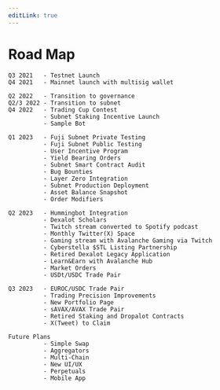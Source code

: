 ```yaml
---
editLink: true
---
```


# Road Map

    Q3 2021   - Testnet Launch
    Q4 2021   - Mainnet launch with multisig wallet

    Q2 2022   - Transition to governance
    Q2/3 2022 - Transition to subnet
    Q4 2022   - Trading Cup Contest
              - Subnet Staking Incentive Launch
              - Sample Bot

    Q1 2023   - Fuji Subnet Private Testing
              - Fuji Subnet Public Testing
              - User Incentive Program
              - Yield Bearing Orders
              - Subnet Smart Contract Audit
              - Bug Bounties
              - Layer Zero Integration
              - Subnet Production Deployment
              - Asset Balance Snapshot
              - Order Modifiers

    Q2 2023   - Hummingbot Integration
              - Dexalot Scholars
              - Twitch stream converted to Spotify podcast
              - Monthly Twitter(X) Space
              - Gaming stream with Avalanche Gaming via Twitch
              - Cyberstella $STL Listing Partnership
              - Retired Dexalot Legacy Application
              - Learn&Earn with Avalanche Hub
              - Market Orders
              - USDt/USDC Trade Pair

    Q3 2023   - EUROC/USDC Trade Pair
              - Trading Precision Improvements
              - New Portfolio Page
              - sAVAX/AVAX Trade Pair
              - Retired Staking and Dropalot Contracts
              - X(Tweet) to Claim

    Future Plans
              - Simple Swap
              - Aggregators
              - Multi-Chain
              - New UI/UX
              - Perpetuals
              - Mobile App
